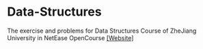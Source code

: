 # Data-Structures
The exercise and problems for Data Structures Course	of ZheJiang University in NetEase OpenCourse [[Website]](https://www.icourse163.org/learn/ZJU-93001?tid=1002654021#/learn/announce)
